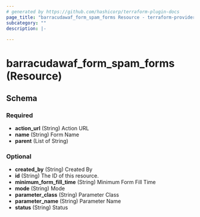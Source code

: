 ```yaml
---
# generated by https://github.com/hashicorp/terraform-plugin-docs
page_title: "barracudawaf_form_spam_forms Resource - terraform-provider-barracudawaf"
subcategory: ""
description: |-
  
---
```


# barracudawaf_form_spam_forms (Resource)





<!-- schema generated by tfplugindocs -->
## Schema

### Required

- **action_url** (String) Action URL
- **name** (String) Form Name
- **parent** (List of String)

### Optional

- **created_by** (String) Created By
- **id** (String) The ID of this resource.
- **minimum_form_fill_time** (String) Minimum Form Fill Time
- **mode** (String) Mode
- **parameter_class** (String) Parameter Class
- **parameter_name** (String) Parameter Name
- **status** (String) Status


